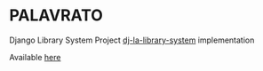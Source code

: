 # PALAVRATO #

Django Library System Project [dj-la-library-system](https://github.com/laborautonomo/dj-la-library-system) implementation 

Available [here](http://palavrato.movase.info/)

